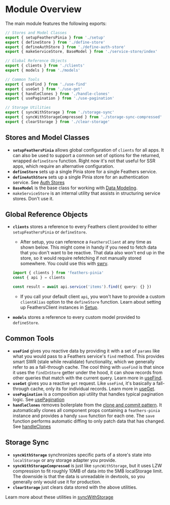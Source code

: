 # Module Overview

The main module features the following exports:

```ts
// Stores and Model Classes
export { setupFeathersPinia } from './setup'
export { defineStore } from './define-store'
export { defineAuthStore } from './define-auth-store'
export { makeServiceStore, BaseModel } from './service-store/index'

// Global Reference Objects
export { clients } from './clients'
export { models } from './models'

// Common Tools
export { useFind } from './use-find'
export { useGet } from './use-get'
export { handleClones } from './handle-clones'
export { usePagination } from './use-pagination'

// Storage Utilities
export { syncWithStorage } from './storage-sync'
export { syncWithStorageCompressed } from './storage-sync-compressed'
export { clearStorage } from './clear-storage'
```

## Stores and Model Classes

- **`setupFeathersPinia`** allows global configuration of `clients` for all apps. It can also be used to support a common set of options for the returned, wrapped `defineStore` function. Right now it's not that useful for SSR apps, which require an alternative configuration.
- **`defineStore`** sets up a single Pinia store for a single Feathers service.
- **`defineAuthStore`** sets up a single Pinia store for an authentication service. See [Auth Stores](./auth-stores)
- **`BaseModel`** is the base class for working with [Data Modeling](./model-classes).
- `makeServiceStore` is an internal utility that assists in structuring service stores. Don't use it.

## Global Reference Objects

- **`clients`** stores a reference to every Feathers client provided to either `setupFeathersPinia` or `defineStore`.

  - After setup, you can reference a `FeathersClient` at any time as shown below. This might come in handy if you need to fetch data that you don't want to be reactive. That data also won't end up in the store, so it would require refetching if not manually stored somewhere. You could use this with [swrv](https://docs-swrv.netlify.app/).

  ```ts
  import { clients } from 'feathers-pinia'
  const { api } = clients

  const result = await api.service('items').find({ query: {} })
  ```

  - If you call your default client `api`, you won't have to provide a custom `clientAlias` option to the `defineStore` function. Learn about setting up FeathersClient instances in [Setup](./setup).

- **`models`** stores a reference to every custom model provided to `defineStore`.

## Common Tools

- **`useFind`** gives you reactive data by providing it with a set of `params` like what you would pass to a Feathers service's `find` method. This provides smart SWR (stale while revalidate) functionality, which we generally refer to as a fall-through cache. The cool thing with `useFind` is that since it uses the `findInStore` getter under the hood, it can show records from other queries that match with the current query. Learn more in [useFind](./use-find).
- **`useGet`** gives you a reactive `get` request. Like `useFind`, it's basically a fall-through cache, only its for individual records. Learn more in [useGet](./use-get).
- **`usePagination`** is a composition api utility that handles typical pagination logic. See [usePagination](./use-pagination)
- **`handleClones`** removes boilerplate from the [clone and commit pattern](https://vuex.feathersjs.com/feathers-vuex-forms.html#the-clone-and-commit-pattern). It automatically clones all component props containing a `feathers-pinia` instance and provides a handy `save` function for each one. The `save` function performs automatic diffing to only patch data that has changed. See [handleClones](./handle-clones)

## Storage Sync

- **`syncWithStorage`** synchronizes specific parts of a store's state into `localStorage` or any storage adapter you provide.
- **`syncWithStorageCompressed`** is just like `syncWithStorage`, but it uses LZW compression to fit roughly 10MB of data into the 5MB localStorage limit. The downside is that the data is unreadable in devtools, so you generally only would use it for production.
- **`clearStorage`** just clears data stored with the above utilities.

Learn more about these utilities in [syncWithStorage](./storage-sync)
